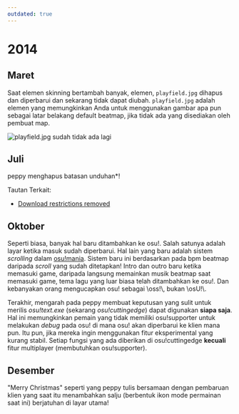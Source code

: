 ```yaml
---
outdated: true
---
```


# 2014

## Maret

Saat elemen skinning bertambah banyak, elemen, `playfield.jpg` dihapus dan diperbarui dan sekarang tidak dapat diubah. `playfield.jpg` adalah elemen yang memungkinkan Anda untuk menggunakan gambar apa pun sebagai latar belakang default beatmap, jika tidak ada yang disediakan oleh pembuat map.

![](img/2014-03_01.jpg "playfield.jpg sudah tidak ada lagi")

## Juli

peppy menghapus batasan unduhan\*!

Tautan Terkait:

- [Download restrictions removed](https://osu.ppy.sh/home/news/2014-06-18-download-restrictions-removed)

## Oktober

Seperti biasa, banyak hal baru ditambahkan ke osu!. Salah satunya adalah layar ketika masuk sudah diperbarui. Hal lain yang baru adalah sistem *scrolling* dalam [osu!mania](/wiki/Game_mode/osu!mania). Sistem baru ini berdasarkan pada bpm beatmap daripada *scroll* yang sudah ditetapkan! Intro dan outro baru ketika memasuki game, daripada langsung memainkan musik beatmap saat memasuki game, tema lagu yang luar biasa telah ditambahkan ke osu!. Dan kebanyakan orang mengucapkan osu! sebagai \\oss!\\, bukan \\osU!\\.

Terakhir, mengarah pada peppy membuat keputusan yang sulit untuk merilis *osu!text.exe* (sekarang *osu!cuttingedge*) dapat digunakan **siapa saja**. Hal ini memungkinkan pemain yang tidak memiliki osu!supporter untuk melakukan *debug* pada osu! di mana osu! akan diperbarui ke klien mana pun. Itu pun, jika mereka ingin menggunakan fitur eksperimental yang kurang stabil. Setiap fungsi yang ada diberikan di osu!cuttingedge **kecuali** fitur multiplayer (membutuhkan osu!supporter).

## Desember

"Merry Christmas" seperti yang peppy tulis bersamaan dengan pembaruan klien yang saat itu menambahkan salju (berbentuk ikon mode permainan saat ini) berjatuhan di layar utama!
